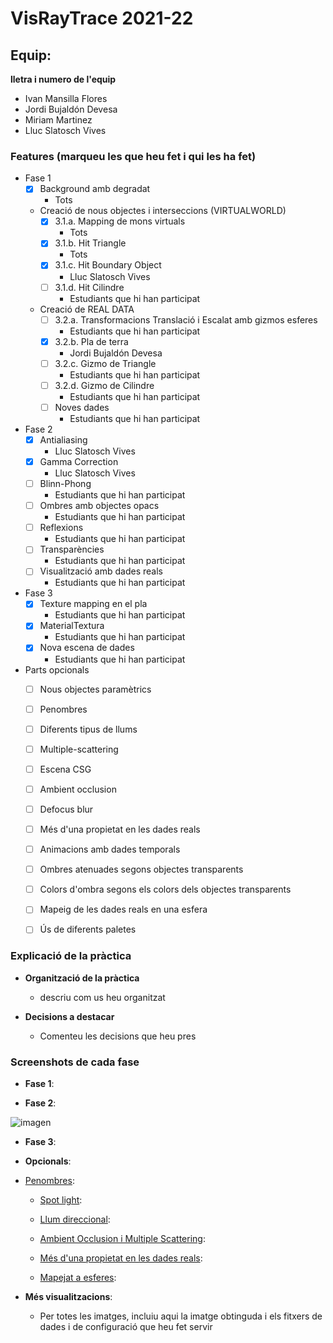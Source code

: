 # VisRayTrace 2021-22

## Equip:
**lletra i numero de l'equip**
* Ivan Mansilla Flores
* Jordi Bujaldón Devesa
* Miriam Martinez
* Lluc Slatosch Vives

### Features (marqueu les que heu fet i qui les ha fet)
- Fase 1
    - [x] Background amb degradat
      - Tots
   
    - Creació de nous objectes i interseccions (VIRTUALWORLD) 
        - [x] 3.1.a. Mapping de mons virtuals
          - Tots
        - [x] 3.1.b. Hit Triangle
          - Tots
        - [x] 3.1.c. Hit Boundary Object
          - Lluc Slatosch Vives
        - [ ] 3.1.d. Hit Cilindre
          - Estudiants que hi han participat
    - Creació de REAL DATA
        - [ ] 3.2.a. Transformacions Translació i Escalat amb gizmos esferes
          - Estudiants que hi han participat
        - [X] 3.2.b. Pla de terra
          - Jordi Bujaldón Devesa
        - [ ] 3.2.c. Gizmo de Triangle
          - Estudiants que hi han participat
        - [ ] 3.2.d. Gizmo de Cilindre
          - Estudiants que hi han participat
        - [ ] Noves dades
          - Estudiants que hi han participat
       

- Fase 2
    - [x] Antialiasing
      - Lluc Slatosch Vives
    - [x] Gamma Correction
      - Lluc Slatosch Vives
    - [ ] Blinn-Phong
      - Estudiants que hi han participat
    - [ ] Ombres amb objectes opacs
      - Estudiants que hi han participat
    - [ ] Reflexions
      - Estudiants que hi han participat
    - [ ] Transparències
      - Estudiants que hi han participat
    - [ ] Visualització amb dades reals
      - Estudiants que hi han participat
    
    
- Fase 3
  - [x] Texture mapping en el pla
    - Estudiants que hi han participat
  - [x] MaterialTextura
    - Estudiants que hi han participat
  - [x] Nova escena de dades
    - Estudiants que hi han participat
   
- Parts opcionals
  - [ ] Nous objectes paramètrics 
  - [ ] Penombres
   
  - [ ] Diferents tipus de llums 
    
  - [ ] Multiple-scattering 
   
  - [ ] Escena CSG 
  
  - [ ] Ambient occlusion
    
  - [ ] Defocus blur
   
  - [ ] Més d'una propietat en les dades reals
   
  - [ ] Animacions amb dades temporals
  
  - [ ] Ombres atenuades segons objectes transparents
  
  - [ ] Colors d'ombra segons els colors dels objectes transparents
  
  - [ ] Mapeig de les dades reals en una esfera
  
  - [ ] Ús de diferents paletes 
    
    
### Explicació de la pràctica    
  * **Organització de la pràctica**
    * descriu com us heu organitzat
  
  * **Decisions a destacar**
    * Comenteu les decisions que heu pres 
### Screenshots de cada fase
* **Fase 1**: 

* **Fase 2**: 


![imagen](https://user-images.githubusercontent.com/31921873/162040256-6f532283-b658-41ce-800b-910ffad6e2bc.png)

* **Fase 3**: 


* **Opcionals**:

* <ins>Penombres</ins>: 

   * <ins>Spot light</ins>: 
   
  * <ins>Llum direccional</ins>: 

  * <ins>Ambient Occlusion i Multiple Scattering</ins>:
     
   * <ins>Més d'una propietat en les dades reals</ins>: 
   

   * <ins>Mapejat a esferes</ins>: 

* **Més visualitzacions**:

   * Per totes les imatges, incluiu aqui la imatge obtinguda i els fitxers de dades i de configuració que heu fet servir
